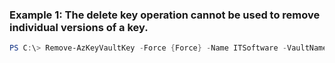 ### Example 1: The delete key operation cannot be used to remove individual versions of a key.
```powershell
PS C:\> Remove-AzKeyVaultKey -Force {Force} -Name ITSoftware -VaultName Contoso
```

